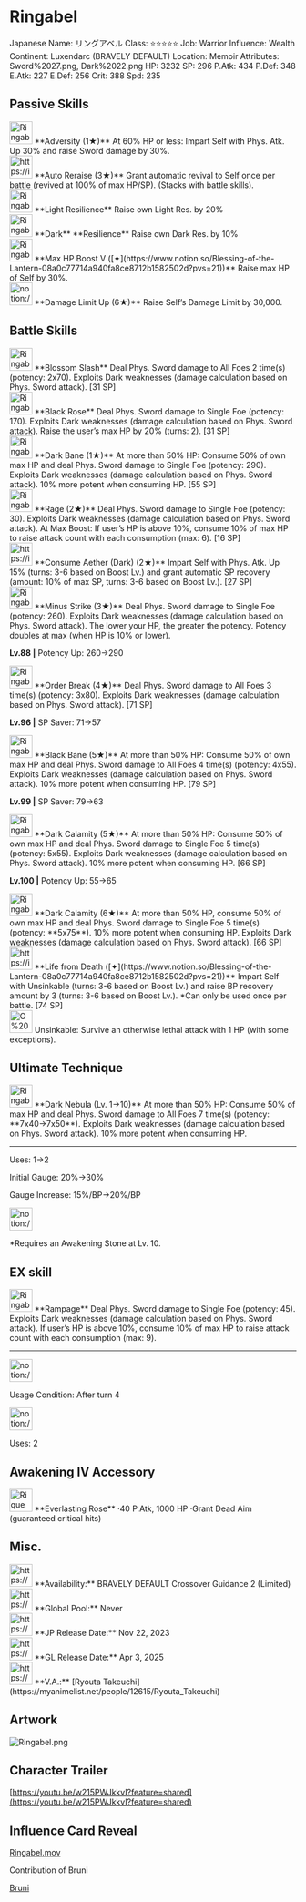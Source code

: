 # Ringabel

Japanese Name: リングアベル
Class: ⭐️⭐️⭐️⭐️⭐️
Job: Warrior
Influence: Wealth
Continent: Luxendarc (BRAVELY DEFAULT)
Location: Memoir
Attributes: Sword%2027.png, Dark%2022.png
HP: 3232
SP: 296
P.Atk: 434
P.Def: 348
E.Atk: 227
E.Def: 256
Crit: 388
Spd: 235

## Passive Skills

<aside>
<img src="Ringabel%207f3ec91af1724d57a15d43881ee047c5/F91WDBFbMAAkW6s.jpeg" alt="Ringabel%207f3ec91af1724d57a15d43881ee047c5/F91WDBFbMAAkW6s.jpeg" width="40px" /> **Adversity (1★)** 
At 60% HP or less: Impart Self with Phys. Atk. Up 30% and raise Sword damage by 30%.

</aside>

<aside>
<img src="https://img.game8.jp/6930254/65fb3a2e777e91fc54164efee613816e.png/show" alt="https://img.game8.jp/6930254/65fb3a2e777e91fc54164efee613816e.png/show" width="40px" /> **Auto Reraise (3★)** 
Grant automatic revival to Self once per battle (revived at 100% of max HP/SP). (Stacks with battle skills).

</aside>

<aside>
<img src="Ringabel%207f3ec91af1724d57a15d43881ee047c5/Light_Resilience.png" alt="Ringabel%207f3ec91af1724d57a15d43881ee047c5/Light_Resilience.png" width="40px" /> **Light Resilience**
Raise own Light Res. by 20%

</aside>

<aside>
<img src="Ringabel%207f3ec91af1724d57a15d43881ee047c5/Dark_Resilience.png" alt="Ringabel%207f3ec91af1724d57a15d43881ee047c5/Dark_Resilience.png" width="40px" /> **Dark** **Resilience**
Raise own Dark Res. by 10%

</aside>

<aside>
<img src="Ringabel%207f3ec91af1724d57a15d43881ee047c5/F_IH9-qaYAASSDU_copia.jpeg" alt="Ringabel%207f3ec91af1724d57a15d43881ee047c5/F_IH9-qaYAASSDU_copia.jpeg" width="40px" /> **Max HP Boost V ([✦](https://www.notion.so/Blessing-of-the-Lantern-08a0c77714a940fa8ce8712b1582502d?pvs=21))**
Raise max HP of Self by 30%.

</aside>

<aside>
<img src="notion://custom_emoji/2482af5e-3bb7-4af8-a110-df4150e44521/17debbc6-5396-80a6-933a-007af3a7f551" alt="notion://custom_emoji/2482af5e-3bb7-4af8-a110-df4150e44521/17debbc6-5396-80a6-933a-007af3a7f551" width="40px" /> **Damage Limit Up (6★)**
Raise Self’s Damage Limit by 30,000.

</aside>

## Battle Skills

<aside>
<img src="Ringabel%207f3ec91af1724d57a15d43881ee047c5/Sword.png" alt="Ringabel%207f3ec91af1724d57a15d43881ee047c5/Sword.png" width="40px" /> **Blossom Slash**
Deal Phys. Sword damage to All Foes 2 time(s) (potency: 2x70). Exploits Dark weaknesses (damage calculation based on Phys. Sword attack). [31 SP]

</aside>

<aside>
<img src="Ringabel%207f3ec91af1724d57a15d43881ee047c5/Sword%201.png" alt="Ringabel%207f3ec91af1724d57a15d43881ee047c5/Sword%201.png" width="40px" /> **Black Rose**
Deal Phys. Sword damage to Single Foe (potency: 170). Exploits Dark weaknesses (damage calculation based on Phys. Sword attack). Raise the user’s max HP by 20% (turns: 2). [31 SP]

</aside>

<aside>
<img src="Ringabel%207f3ec91af1724d57a15d43881ee047c5/Sword%202.png" alt="Ringabel%207f3ec91af1724d57a15d43881ee047c5/Sword%202.png" width="40px" /> **Dark Bane (1★)**
At more than 50% HP: Consume 50% of own max HP and deal Phys. Sword damage to Single Foe (potency: 290). Exploits Dark weaknesses (damage calculation based on Phys. Sword attack). 10% more potent when consuming HP. [55 SP]

</aside>

<aside>
<img src="Ringabel%207f3ec91af1724d57a15d43881ee047c5/Sword%203.png" alt="Ringabel%207f3ec91af1724d57a15d43881ee047c5/Sword%203.png" width="40px" /> **Rage (2★)**
Deal Phys. Sword damage to Single Foe (potency: 30). Exploits Dark weaknesses (damage calculation based on Phys. Sword attack). At Max Boost: If user’s HP is above 10%, consume 10% of max HP to raise attack count with each consumption (max: 6).  [16 SP]

</aside>

<aside>
<img src="https://img.game8.jp/6909195/fb1af3b553f4112d4403e0f7452fd2a2.png/show" alt="https://img.game8.jp/6909195/fb1af3b553f4112d4403e0f7452fd2a2.png/show" width="40px" /> **Consume Aether (Dark) (2★)**
Impart Self with Phys. Atk. Up 15% (turns: 3-6 based on Boost Lv.) and grant automatic SP recovery (amount: 10% of max SP, turns: 3-6 based on Boost Lv.). [27 SP]

</aside>

<aside>
<img src="Ringabel%207f3ec91af1724d57a15d43881ee047c5/Sword%204.png" alt="Ringabel%207f3ec91af1724d57a15d43881ee047c5/Sword%204.png" width="40px" /> **Minus Strike (3★)**
Deal Phys. Sword damage to Single Foe (potency: 260). Exploits Dark weaknesses (damage calculation based on Phys. Sword attack). The lower your HP, the greater the potency. Potency doubles at max (when HP is 10% or lower).

**Lv.88 |** Potency Up: 260→290

</aside>

<aside>
<img src="Ringabel%207f3ec91af1724d57a15d43881ee047c5/Sword%205.png" alt="Ringabel%207f3ec91af1724d57a15d43881ee047c5/Sword%205.png" width="40px" /> **Order Break (4★)**
Deal Phys. Sword damage to All Foes 3 time(s) (potency: 3x80). Exploits Dark weaknesses (damage calculation based on Phys. Sword attack). [71 SP]

**Lv.96 |** SP Saver: 71→57

</aside>

<aside>
<img src="Ringabel%207f3ec91af1724d57a15d43881ee047c5/Sword%206.png" alt="Ringabel%207f3ec91af1724d57a15d43881ee047c5/Sword%206.png" width="40px" /> **Black Bane (5★)**
At more than 50% HP: Consume 50% of own max HP and deal Phys. Sword damage to All Foes 4 time(s) (potency: 4x55). Exploits Dark weaknesses (damage calculation based on Phys. Sword attack). 10% more potent when consuming HP. [79 SP]

**Lv.99 |** SP Saver: 79→63

</aside>

<aside>
<img src="Ringabel%207f3ec91af1724d57a15d43881ee047c5/Sword%207.png" alt="Ringabel%207f3ec91af1724d57a15d43881ee047c5/Sword%207.png" width="40px" /> **Dark Calamity (5★)**
At more than 50% HP: Consume 50% of own max HP and deal Phys. Sword damage to Single Foe 5 time(s) (potency: 5x55). Exploits Dark weaknesses (damage calculation based on Phys. Sword attack). 10% more potent when consuming HP. [66 SP]

**Lv.100 |** Potency Up: 55→65

<aside>
<img src="Ringabel%207f3ec91af1724d57a15d43881ee047c5/Sword%207.png" alt="Ringabel%207f3ec91af1724d57a15d43881ee047c5/Sword%207.png" width="40px" /> **Dark Calamity (6★)**
At more than 50% HP, consume 50% of own max HP and deal Phys. Sword damage to Single Foe 5 time(s) (potency: **5x75**). 10% more potent when consuming HP. Exploits Dark weaknesses (damage calculation based on Phys. Sword attack). [66 SP]

</aside>

</aside>

<aside>
<img src="https://img.game8.jp/6909195/fb1af3b553f4112d4403e0f7452fd2a2.png/show" alt="https://img.game8.jp/6909195/fb1af3b553f4112d4403e0f7452fd2a2.png/show" width="40px" /> **Life from Death ([✦](https://www.notion.so/Blessing-of-the-Lantern-08a0c77714a940fa8ce8712b1582502d?pvs=21))**
Impart Self with Unsinkable (turns: 3-6 based on Boost Lv.) and raise BP recovery amount by 3 (turns: 3-6 based on Boost Lv.). *Can only be used once per battle. [74 SP]

<aside>
<img src="O%20Odio%2011d32277c12f4b7a910336badd61c34e/Undying.png" alt="O%20Odio%2011d32277c12f4b7a910336badd61c34e/Undying.png" width="40px" /> Unsinkable: Survive an otherwise lethal attack with 1 HP (with some exceptions).

</aside>

</aside>

## Ultimate Technique

<aside>
<img src="Ringabel%207f3ec91af1724d57a15d43881ee047c5/Sword%208.png" alt="Ringabel%207f3ec91af1724d57a15d43881ee047c5/Sword%208.png" width="40px" /> **Dark Nebula (Lv. 1→10)**
At more than 50% HP: Consume 50% of max HP and deal Phys. Sword damage to All Foes 7 time(s) (potency: **7x40→7x50**). Exploits Dark weaknesses (damage calculation based on Phys. Sword attack). 10% more potent when consuming HP.

---

Uses:
1→2

Initial Gauge:
20%→30%

Gauge Increase:
15%/BP→20%/BP

<aside>
<img src="notion://custom_emoji/2482af5e-3bb7-4af8-a110-df4150e44521/182ebbc6-5396-80af-9978-007ac248795b" alt="notion://custom_emoji/2482af5e-3bb7-4af8-a110-df4150e44521/182ebbc6-5396-80af-9978-007ac248795b" width="40px" />

*Requires an Awakening Stone at Lv. 10.

</aside>

</aside>

## EX skill

<aside>
<img src="Ringabel%207f3ec91af1724d57a15d43881ee047c5/Sword%209.png" alt="Ringabel%207f3ec91af1724d57a15d43881ee047c5/Sword%209.png" width="40px" /> **Rampage**
Deal Phys. Sword damage to Single Foe (potency: 45). Exploits Dark weaknesses (damage calculation based on Phys. Sword attack). If user’s HP is above 10%, consume 10% of max HP to raise attack count with each consumption (max: 9).

---

<aside>
<img src="notion://custom_emoji/2482af5e-3bb7-4af8-a110-df4150e44521/137ebbc6-5396-802c-b9bc-007a54884b6f" alt="notion://custom_emoji/2482af5e-3bb7-4af8-a110-df4150e44521/137ebbc6-5396-802c-b9bc-007a54884b6f" width="40px" />

Usage Condition: After turn 4

</aside>

<aside>
<img src="notion://custom_emoji/2482af5e-3bb7-4af8-a110-df4150e44521/137ebbc6-5396-80ba-9f36-007a936447ac" alt="notion://custom_emoji/2482af5e-3bb7-4af8-a110-df4150e44521/137ebbc6-5396-80ba-9f36-007a936447ac" width="40px" />

Uses: 2

</aside>

</aside>

## Awakening IV Accessory

<aside>
<img src="Rique%2003cb41beb766464083f85e40d3bfaf82/Awakening_IV.png" alt="Rique%2003cb41beb766464083f85e40d3bfaf82/Awakening_IV.png" width="40px" />  **Everlasting Rose** 
·40 P.Atk, 1000 HP
·Grant Dead Aim (guaranteed critical hits)

</aside>

## Misc.

<aside>
<img src="https://www.notion.so/icons/gift_gray.svg" alt="https://www.notion.so/icons/gift_gray.svg" width="40px" /> **Availability:** BRAVELY DEFAULT Crossover Guidance 2 (Limited)

</aside>

<aside>
<img src="https://www.notion.so/icons/globe_gray.svg" alt="https://www.notion.so/icons/globe_gray.svg" width="40px" /> **Global Pool:** Never

</aside>

<aside>
<img src="https://www.notion.so/icons/calendar_red.svg" alt="https://www.notion.so/icons/calendar_red.svg" width="40px" /> **JP Release Date:**
Nov 22, 2023

</aside>

<aside>
<img src="https://www.notion.so/icons/calendar_blue.svg" alt="https://www.notion.so/icons/calendar_blue.svg" width="40px" /> **GL Release Date:**
Apr 3, 2025

</aside>

<aside>
<img src="https://www.notion.so/icons/microphone_gray.svg" alt="https://www.notion.so/icons/microphone_gray.svg" width="40px" /> **V.A.:** [Ryouta Takeuchi](https://myanimelist.net/people/12615/Ryouta_Takeuchi)

</aside>

## Artwork

![Ringabel.png](Ringabel%207f3ec91af1724d57a15d43881ee047c5/Ringabel.png)

## Character Trailer

[https://youtu.be/w215PWJkkvI?feature=shared](https://youtu.be/w215PWJkkvI?feature=shared)

## Influence Card Reveal

[Ringabel.mov](Ringabel%207f3ec91af1724d57a15d43881ee047c5/Ringabel.mov)

Contribution of Bruni

[Bruni](https://www.youtube.com/@BruniPlaysOctopath)